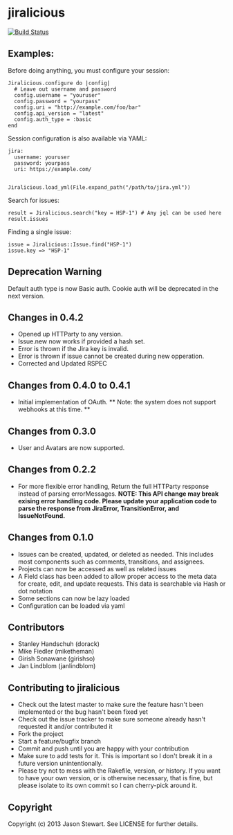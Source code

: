 # jiralicious

[![Build Status](https://travis-ci.org/dorack/jiralicious.png)](https://travis-ci.org/dorack/jiralicious)

## Examples:

Before doing anything, you must configure your session:

    Jiralicious.configure do |config|
      # Leave out username and password
      config.username = "youruser"
      config.password = "yourpass"
      config.uri = "http://example.com/foo/bar"
      config.api_version = "latest"
      config.auth_type = :basic
    end

Session configuration is also available via YAML:

    jira:
      username: youruser
      password: yourpass
      uri: https://example.com/


    Jiralicious.load_yml(File.expand_path("/path/to/jira.yml"))

Search for issues:

    result = Jiralicious.search("key = HSP-1") # Any jql can be used here
    result.issues

Finding a single issue:

    issue = Jiralicious::Issue.find("HSP-1")
    issue.key => "HSP-1"


## Deprecation Warning

Default auth type is now Basic auth. Cookie auth will be deprecated in the next version.

## Changes in 0.4.2

* Opened up HTTParty to any version.
* Issue.new now works if provided a hash set.
* Error is thrown if the Jira key is invalid.
* Error is thrown if issue cannot be created during new opperation.
* Corrected and Updated RSPEC

## Changes from 0.4.0 to 0.4.1

* Initial implementation of OAuth.
** Note: the system does not support webhooks at this time. **

## Changes from 0.3.0

* User and Avatars are now supported.

## Changes from 0.2.2

* For more flexible error handling, Return the full HTTParty response instead of parsing errorMessages. **NOTE: This API change may break exising error handling code. Please update your application code to parse the response from JiraError, TransitionError, and IssueNotFound.**


## Changes from 0.1.0

* Issues can be created, updated, or deleted as needed. This includes most components such as comments, transitions, and assignees.
* Projects can now be accessed as well as related issues
* A Field class has been added to allow proper access to the meta data for create, edit, and update requests. This data is searchable via Hash or dot notation
* Some sections can now be lazy loaded
* Configuration can be loaded via yaml


## Contributors

* Stanley Handschuh (dorack)
* Mike Fiedler (miketheman)
* Girish Sonawane (girishso)
* Jan Lindblom (janlindblom)

## Contributing to jiralicious

* Check out the latest master to make sure the feature hasn't been implemented or the bug hasn't been fixed yet
* Check out the issue tracker to make sure someone already hasn't requested it and/or contributed it
* Fork the project
* Start a feature/bugfix branch
* Commit and push until you are happy with your contribution
* Make sure to add tests for it. This is important so I don't break it in a future version unintentionally.
* Please try not to mess with the Rakefile, version, or history. If you want to have your own version, or is otherwise necessary, that is fine, but please isolate to its own commit so I can cherry-pick around it.

## Copyright

Copyright (c) 2013 Jason Stewart. See LICENSE for
further details.
